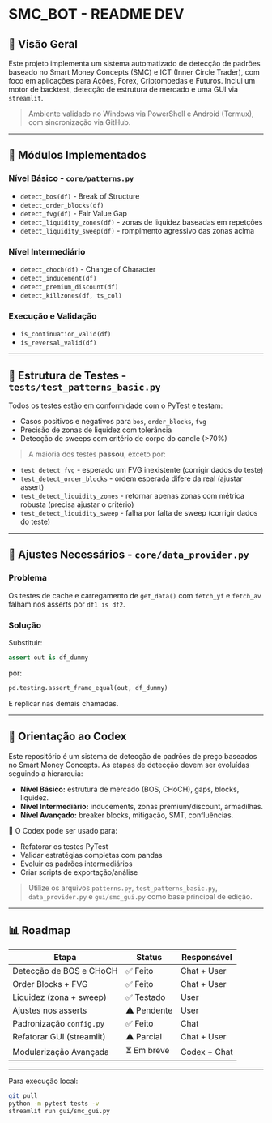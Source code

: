 # SMC\_BOT - README DEV

## 🔢 Visão Geral

Este projeto implementa um sistema automatizado de detecção de padrões baseado no Smart Money Concepts (SMC) e ICT (Inner Circle Trader), com foco em aplicações para Ações, Forex, Criptomoedas e Futuros. Inclui um motor de backtest, detecção de estrutura de mercado e uma GUI via `streamlit`.

> Ambiente validado no Windows via PowerShell e Android (Termux), com sincronização via GitHub.

---

## 🔹 Módulos Implementados

### Nível Básico - `core/patterns.py`

* `detect_bos(df)` - Break of Structure
* `detect_order_blocks(df)`
* `detect_fvg(df)` - Fair Value Gap
* `detect_liquidity_zones(df)` - zonas de liquidez baseadas em repetções
* `detect_liquidity_sweep(df)` - rompimento agressivo das zonas acima

### Nível Intermediário

* `detect_choch(df)` - Change of Character
* `detect_inducement(df)`
* `detect_premium_discount(df)`
* `detect_killzones(df, ts_col)`

### Execução e Validação

* `is_continuation_valid(df)`
* `is_reversal_valid(df)`

---

## 🔮 Estrutura de Testes - `tests/test_patterns_basic.py`

Todos os testes estão em conformidade com o PyTest e testam:

* Casos positivos e negativos para `bos`, `order_blocks`, `fvg`
* Precisão de zonas de liquidez com tolerância
* Detecção de sweeps com critério de corpo do candle (>70%)

> A maioria dos testes **passou**, exceto por:

* `test_detect_fvg` - esperado um FVG inexistente (corrigir dados do teste)
* `test_detect_order_blocks` - ordem esperada difere da real (ajustar assert)
* `test_detect_liquidity_zones` - retornar apenas zonas com métrica robusta (precisa ajustar o critério)
* `test_detect_liquidity_sweep` - falha por falta de sweep (corrigir dados do teste)

---

## 🔧 Ajustes Necessários - `core/data_provider.py`

### Problema

Os testes de cache e carregamento de `get_data()` com `fetch_yf` e `fetch_av` falham nos asserts por `df1 is df2`.

### Solução

Substituir:

```python
assert out is df_dummy
```

por:

```python
pd.testing.assert_frame_equal(out, df_dummy)
```

E replicar nas demais chamadas.

---

## 🚀 Orientação ao Codex

Este repositório é um sistema de detecção de padrões de preço baseados no Smart Money Concepts. As etapas de detecção devem ser evoluídas seguindo a hierarquia:

* **Nível Básico:** estrutura de mercado (BOS, CHoCH), gaps, blocks, liquidez.
* **Nível Intermediário:** inducements, zonas premium/discount, armadilhas.
* **Nível Avançado:** breaker blocks, mitigação, SMT, confluências.

🔗 O Codex pode ser usado para:

* Refatorar os testes PyTest
* Validar estratégias completas com pandas
* Evoluir os padrões intermediários
* Criar scripts de exportação/análise

> Utilize os arquivos `patterns.py`, `test_patterns_basic.py`, `data_provider.py` e `gui/smc_gui.py` como base principal de edição.

---

## 📊 Roadmap

| Etapa                     | Status      | Responsável  |
| ------------------------- | ----------- | ------------ |
| Detecção de BOS e CHoCH   | ✅ Feito     | Chat + User  |
| Order Blocks + FVG        | ✅ Feito     | Chat + User  |
| Liquidez (zona + sweep)   | ✅ Testado   | User         |
| Ajustes nos asserts       | ⚠️ Pendente | User         |
| Padronização `config.py`  | ✅ Feito     | Chat         |
| Refatorar GUI (streamlit) | ⚠️ Parcial  | Chat + User  |
| Modularização Avançada    | ⏳ Em breve  | Codex + Chat |

---

Para execução local:

```bash
git pull
python -m pytest tests -v
streamlit run gui/smc_gui.py
```


